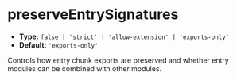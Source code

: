 # preserveEntrySignatures

- **Type:** `false | 'strict' | 'allow-extension' | 'exports-only'`
- **Default:** `'exports-only'`

Controls how entry chunk exports are preserved and whether entry modules can be combined with other modules.
